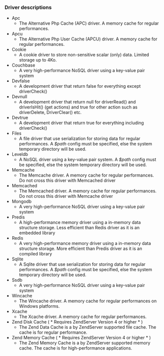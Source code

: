 ### Driver descriptions
* Apc
  * The Alternative Php Cache (APC) driver. A memory cache for regular performances.
* Apcu
  * The Alternative Php User Cache (APCU) driver. A memory cache for regular performances.
* Cookie
  * A cookie driver to store non-sensitive scalar (only) data. Limited storage up to 4Ko.
* Couchbase
  * A very high-performance NoSQL driver using a key-value pair system
* Devfalse
   * A development driver that return false for everything except driverCheck()
* Devnull
   * A development driver that return null for driverRead() and driverIsHit() (get actions) and true for other action such as driverDelete, DriverClear() etc.
* Devtrue
   * A development driver that return true for everything including driverCheck()
* Files
  * A file driver that use serialization for storing data for regular performances. A _$path_ config must be specified, else the system temporary directory will be used.
* Leveldb
  * A NoSQL driver using a key-value pair system. A _$path_ config must be specified, else the system temporary directory will be used.
* Memcache
  * The Memcache driver. A memory cache for regular performances. Do not cross this driver with Memcached driver
* Memcached
  * The Memcached driver. A memory cache for regular performances. Do not cross this driver with Memcache driver
* Mongodb
  * A very high-performance NoSQL driver using a key-value pair system
* Predis
  * A high-performance memory driver using a in-memory data structure storage. Less efficient than Redis driver as it is an embedded library
* Redis
  * A very high-performance memory driver using a in-memory data structure storage. More efficient than Predis driver as it is an compiled library
* Sqlite
  * A Sqlite driver that use serialization for storing data for regular performances. A _$path_ config must be specified, else the system temporary directory will be used.
* Ssdb
  * A very high-performance NoSQL driver using a key-value pair system
* Wincache
  * The Wincache driver. A memory cache for regular performances on Windows platforms.
* Xcache
  * The Xcache driver. A memory cache for regular performances.
* Zend Disk Cache ( * Requires ZendServer Version 4 or higher * )
  * The Zend Data Cache is a by ZendServer supported file cache. The cache is for regular performance.
* Zend Memory Cache ( * Requires ZendServer Version 4 or higher * )
  * The Zend Memory Cache is a by ZendServer supported memory cache. The cache is for high-performance applications.